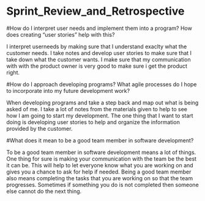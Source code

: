 # Sprint_Review_and_Retrospective

#How do I interpret user needs and implement them into a program? How does creating “user stories” help with this?

I interpret userneeds by making sure that I understand exaclty what the customer needs. I take notes and develop user stories to make sure that I take down what the customer wants. I make sure that my communication with with the product owner is very good to make sure i get the product right. 

#How do I approach developing programs? What agile processes do I hope to incorporate into my future development work?

When developing programs and take a step back and map out what is being asked of me. I take a lot of notes from the materials given to help to see how I am going to start my development. The one thing that I want to start doing is developing user stories to help and organize the information provided by the customer. 

#What does it mean to be a good team member in software development?

To be a good team member in software development means a lot of things. One thing for sure is making your communication with the team be the best it can be. This will help to let everyone know what you are working on and gives you a chance to ask for help if needed. Being a good team member also means completing the tasks that you are working on so that the team progresses. Sometimes if something you do is not completed then someone else cannot do the next thing. 
